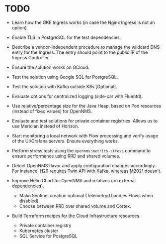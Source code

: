 # TODO

* Learn how the GKE Ingress works (in case the Nginx Ingress is not an option).

* Enable TLS in PostgreSQL for the test dependencies.

* Describe a vendor-independent procedure to manage the wildcard DNS entry for the Ingress.
  The entry should point to the public IP of the Ingress Controller.

* Ensure the solution works on GCloud.

* Test the solution using Google SQL for PostgreSQL.

* Test the solution with Kafka outside K8s [Optional].

* Evaluate options for centralized logging (side-car with Fluentd).

* Use relative/percentage size for the Java Heap, based on Pod resources (instead of fixed values) for OpenNMS.

* Evaluate and test solutions for private container registries.
  Allows us to use Meridian instead of Horizon.

* Start monitoring a local network with Flow processing and verify usage of the UI/Grafana servers.
  Ensure everything works.

* Perform stress tests using the `opennms:metrics-stress` command to ensure performance using RRD and shared volumes.

* Detect OpenNMS flavor and apply configuration changes accordingly.
  For instance, H29 requires Twin API with Kafka, whereas M2021 doesn't.

* Improve Helm Chart for OpenNMS and relatives (no external dependencies).
  * Make Sentinel creation optional (Telemetryd handles Flows when disabled).
  * Choose between RRD over shared volume and Cortex.

* Build Terraform recipes for the Cloud Infrastructure resources.
  * Private container registry
  * Kubernetes cluster
  * SQL Service for PostgreSQL